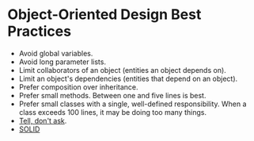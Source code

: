 # Object-Oriented Design Best Practices

* Avoid global variables.
* Avoid long parameter lists.
* Limit collaborators of an object (entities an object depends on).
* Limit an object's dependencies (entities that depend on an object).
* Prefer composition over inheritance.
* Prefer small methods. Between one and five lines is best.
* Prefer small classes with a single, well-defined responsibility. When a
  class exceeds 100 lines, it may be doing too many things.
* [Tell, don't ask](http://robots.thoughtbot.com/post/27572137956/tell-dont-ask).
* [SOLID](http://en.wikipedia.org/wiki/SOLID_(object-oriented_design))
